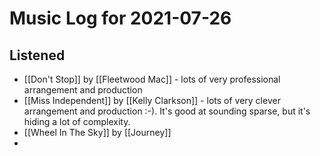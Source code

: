 # Music Log for 2021-07-26

## Listened

- [[Don't Stop]] by [[Fleetwood Mac]] - lots of very professional arrangement and production
- [[Miss Independent]] by [[Kelly Clarkson]] - lots of very clever arrangement and production :-).  It's good at sounding sparse, but it's hiding a lot of complexity.
- [[Wheel In The Sky]] by [[Journey]]
- 